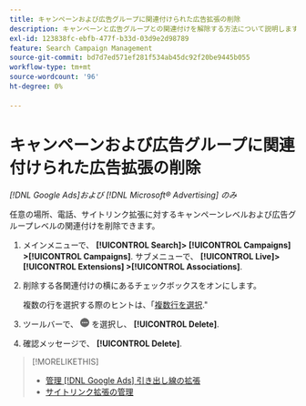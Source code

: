 ```yaml
---
title: キャンペーンおよび広告グループに関連付けられた広告拡張の削除
description: キャンペーンと広告グループとの関連付けを解除する方法について説明します。
exl-id: 123838fc-ebfb-477f-b33d-03d9e2d98789
feature: Search Campaign Management
source-git-commit: bd7d7ed571ef281f534ab45dc92f20be9445b055
workflow-type: tm+mt
source-wordcount: '96'
ht-degree: 0%

---
```


# キャンペーンおよび広告グループに関連付けられた広告拡張の削除

*[!DNL Google Ads]および [!DNL Microsoft® Advertising] のみ*

任意の場所、電話、サイトリンク拡張に対するキャンペーンレベルおよび広告グループレベルの関連付けを削除できます。

1. メインメニューで、 **[!UICONTROL Search]> [!UICONTROL Campaigns] >[!UICONTROL Campaigns]**. サブメニューで、 **[!UICONTROL Live]> [!UICONTROL Extensions] >[!UICONTROL Associations]**.

1. 削除する各関連付けの横にあるチェックボックスをオンにします。

   複数の行を選択する際のヒントは、「[複数行を選択](/help/search-social-commerce/common-tasks/navigation-editing-selection/multiple-rows-select.md).&quot;

1. ツールバーで、 ![その他](/help/search-social-commerce/assets/more.png "その他") を選択し、 **[!UICONTROL Delete]**.

1. 確認メッセージで、 **[!UICONTROL Delete]**.

>[!MORELIKETHIS]
>
>* [管理 [!DNL Google Ads] 引き出し線の拡張](/help/search-social-commerce/campaign-management/campaigns/callout-extension-manage.md)
>* [サイトリンク拡張の管理](sitelink-extension-manage.md)
